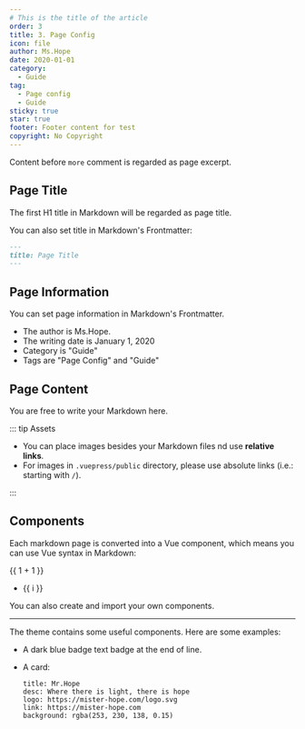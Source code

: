 ```yaml
---
# This is the title of the article
order: 3
title: 3. Page Config
icon: file
author: Ms.Hope
date: 2020-01-01
category:
  - Guide
tag:
  - Page config
  - Guide
sticky: true
star: true
footer: Footer content for test
copyright: No Copyright
---
```


Content before `more` comment is regarded as page excerpt.

<!-- more -->

## Page Title

The first H1 title in Markdown will be regarded as page title.

You can also set title in Markdown's Frontmatter:

```md
---
title: Page Title
---
```

## Page Information

You can set page information in Markdown's Frontmatter.

- The author is Ms.Hope.
- The writing date is January 1, 2020
- Category is "Guide"
- Tags are "Page Config" and "Guide"

## Page Content

You are free to write your Markdown here.

::: tip Assets

- You can place images besides your Markdown files nd use **relative links**.
- For images in `.vuepress/public` directory, please use absolute links (i.e.: starting with `/`).

:::

## Components

Each markdown page is converted into a Vue component, which means you can use Vue syntax in Markdown:

{{ 1 + 1 }}

<!-- markdownlint-disable MD033 -->

<ul>
  <li v-for="i in 3">{{ i }}</li>
</ul>

<!-- markdownlint-enable MD033 -->

You can also create and import your own components.

<MyComponent />

<script setup>
import { defineComponent, h, ref } from 'vue';

const MyComponent = defineComponent({
  setup() {
    const input = ref('Hello world!');
    const onInput = (e) => {
      input.value = e.target.value;
    };

    return () => [
      h('p', [
        h('span','Input: '),
        h('input', {
          value: input.value,
          onInput,
        }),
      ]),
      h('p', [h('span','Output: '), input.value]),
    ];
  },
});
</script>

---

The theme contains some useful components. Here are some examples:

- A dark blue badge text badge at the end of line. <Badge text="Badge text" color="#242378" />

- A card:

  ```component VPCard
  title: Mr.Hope
  desc: Where there is light, there is hope
  logo: https://mister-hope.com/logo.svg
  link: https://mister-hope.com
  background: rgba(253, 230, 138, 0.15)
  ```
